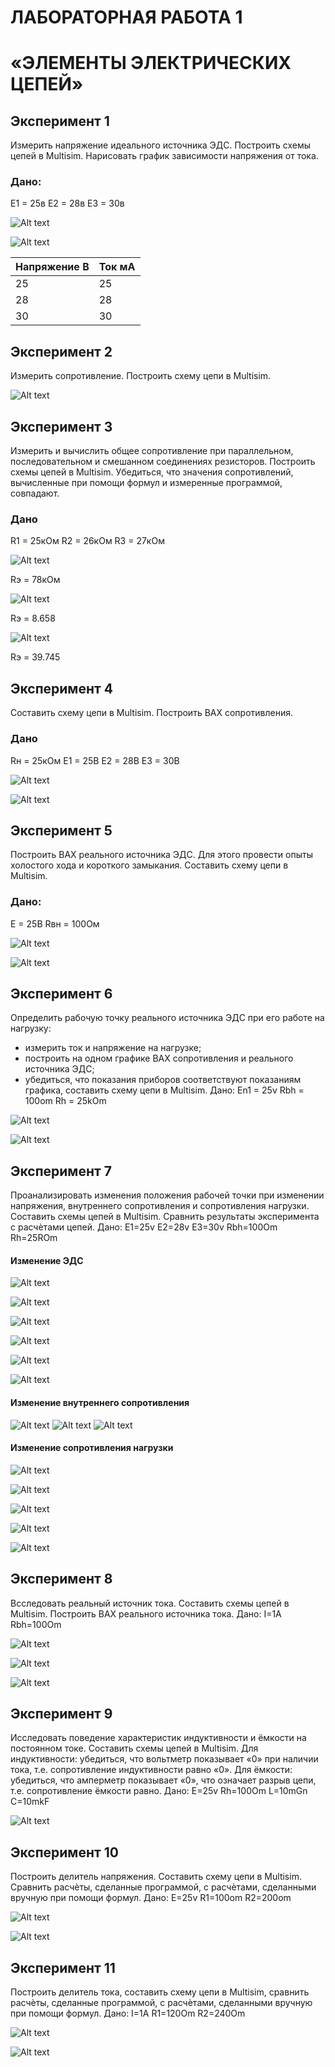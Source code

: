 # ЛАБОРАТОРНАЯ РАБОТА 1
# «ЭЛЕМЕНТЫ ЭЛЕКТРИЧЕСКИХ ЦЕПЕЙ»

## Эксперимент 1
Измерить напряжение идеального источника ЭДС. Построить схемы цепей в Multisim. Нарисовать график зависимости напряжения от тока.
### Дано:
Е1 = 25в Е2 = 28в Е3 = 30в

![Alt text](image-2.png)

![Alt text](image-1.png)

|Напряжение В   | Ток мА|
|------------|----------|
|25          | 25       |
|28          | 28       |
|30          | 30       |

## Эксперимент 2
Измерить сопротивление. Построить схему цепи в Multisim.

![Alt text](image-3.png)

## Эксперимент 3
Измерить и вычислить общее сопротивление при параллельном, последовательном и
смешанном соединениях резисторов. Построить схемы цепей в Multisim. Убедиться, что значения сопротивлений, вычисленные при помощи формул и измеренные программой, совпадают.
### Дано
R1 = 25кОм R2 = 26кОм R3 = 27кОм

![Alt text](image-4.png)

Rэ = 78кОм

![Alt text](image-5.png)

Rэ = 8.658

![Alt text](image-6.png)

Rэ = 39.745

## Эксперимент 4
Составить схему цепи в Multisim. Построить ВАХ сопротивления.

### Дано
Rн = 25кОм E1 = 25В E2 = 28В E3 = 30В

![Alt text](image-7.png)

![Alt text](image-8.png)

## Эксперимент 5
Построить ВАХ реального источника ЭДС. Для этого провести опыты холостого хода и короткого замыкания. Составить схему цепи в Multisim.
### Дано:
E = 25В Rвн = 100Ом

![Alt text](image-9.png)

![Alt text](image-10.png)

## Эксперимент 6
Определить рабочую точку реального источника ЭДС при его работе на нагрузку:
- измерить ток и напряжение на нагрузке;
- построить на одном графике ВАХ сопротивления и реального источника ЭДС;
- убедиться, что показания приборов соответствуют показаниям графика, составить схему цепи в Multisim.
Дано: 
En1 = 25v Rbh = 100om Rh = 25kOm

![Alt text](image-11.png)

![Alt text](image-12.png)

## Эксперимент 7
Проанализировать изменения положения рабочей точки при изменении напряжения, внутреннего сопротивления и сопротивления нагрузки. Составить схемы цепей в Multisim. Сравнить результаты эксперимента с расчѐтами цепей.
Дано:
E1=25v E2=28v E3=30v Rbh=100Om Rh=25ROm
#### Изменение ЭДС

![Alt text](image-13.png)

![Alt text](image-14.png)

![Alt text](image-15.png)

![Alt text](image-17.png)

![Alt text](image-18.png)

![Alt text](image-37.png)

#### Изменение внутреннего сопротивления

![Alt text](image-20.png)
![Alt text](image-21.png)
![Alt text](image-38.png)

#### Изменение сопротивления нагрузки

![Alt text](image-22.png)

![Alt text](image-23.png)

![Alt text](image-25.png)

![Alt text](image-24.png)

![Alt text](image-33.png)

## Эксперимент 8
Bсследовать реальный источник тока. Составить схемы цепей в Multisim. Построить
ВАХ реального источника тока.
Дано:
I=1A Rbh=100Om

![Alt text](image-26.png)

![Alt text](image-27.png)

![Alt text](image-34.png)

## Эксперимент 9
Исследовать поведение характеристик индуктивности и ёмкости на постоянном токе.
Составить схемы цепей в Multisim. Для индуктивности: убедиться, что вольтметр показывает
«0» при наличии тока, т.е. сопротивление индуктивности равно «0». Для ёмкости: убедиться,
что амперметр показывает «0», что означает разрыв цепи, т.е. сопротивление ёмкости равно.
Дано: 
E=25v Rh=100Om L=10mGn C=10mkF

![Alt text](image-29.png)

## Эксперимент 10
Построить делитель напряжения. Составить схему цепи в Multisim. Сравнить расчѐты,
сделанные программой, с расчѐтами, сделанными вручную при помощи формул.
Дано: 
E=25v R1=100om R2=200om

![Alt text](image-30.png)

![Alt text](image-35.png)

## Эксперимент 11
Построить делитель тока, cоставить схему цепи в Multisim, сравнить расчѐты,
сделанные программой, с расчѐтами, сделанными вручную при помощи формул.
Дано: 
I=1A R1=120Om R2=240Om

![Alt text](image-32.png)

![Alt text](image-36.png)

